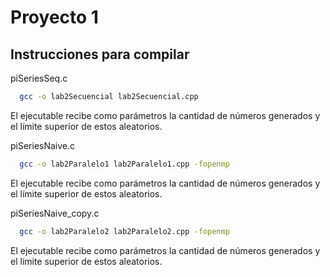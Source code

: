 # Proyecto 1

## Instrucciones para compilar

piSeriesSeq.c
```bash
  gcc -o lab2Secuencial lab2Secuencial.cpp
```
El ejecutable recibe como parámetros la cantidad de números generados y el límite superior de estos aleatorios.

piSeriesNaive.c
```bash
  gcc -o lab2Paralelo1 lab2Paralelo1.cpp -fopenmp
```
El ejecutable recibe como parámetros la cantidad de números generados y el límite superior de estos aleatorios.

piSeriesNaive_copy.c
```bash
  gcc -o lab2Paralelo2 lab2Paralelo2.cpp -fopenmp
```
El ejecutable recibe como parámetros la cantidad de números generados y el límite superior de estos aleatorios.